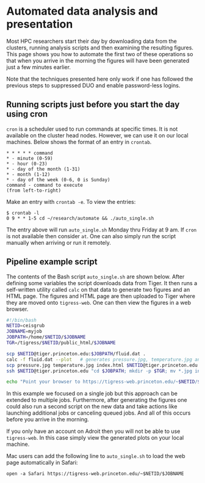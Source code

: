 # Automated data analysis and presentation

Most HPC researchers start their day by downloading data from the clusters, running analysis scripts and then examining the resulting figures. This page shows you how to automate the first two of these operations so that when you arrive in the morning the figures will have been generated just a few minutes earlier.

Note that the techniques presented here only work if one has followed the previous steps to suppressed DUO and enable password-less logins.

## Running scripts just before you start the day using cron

`cron` is a scheduler used to run commands at specific times. It is not available on the cluster head nodes. However, we can use it on our local machines. Below shows the format of an entry in `crontab`.

```
* * * * * command
* - minute (0-59)
* - hour (0-23)
* - day of the month (1-31)
* - month (1-12)
* - day of the week (0-6, 0 is Sunday)
command - command to execute
(from left-to-right)
```

Make an entry with `crontab -e`. To view the entries:

```
$ crontab -l
0 9 * * 1-5 cd ~/research/automate && ./auto_single.sh
```

The entry above will run `auto_single.sh` Monday thru Friday at 9 am. If `cron` is not available then consider `at`. One can also simply run the script manually when arriving or run it remotely.

## Pipeline example script

The contents of the Bash script `auto_single.sh` are shown below. After defining some variables the script downloads data from Tiger. It then runs a self-written utility called `calc` on that data to generate two figures and an HTML page. The figures and HTML page are then uploaded to Tiger where they are moved onto `tigress-web`. One can then view the figures in a web browser.

```bash
#!/bin/bash
NETID=ceisgrub
JOBNAME=myjob
JOBPATH=/home/$NETID/$JOBNAME
TGR=/tigress/$NETID/public_html/$JOBNAME

scp $NETID@tiger.princeton.edu:$JOBPATH/fluid.dat .
calc -f fluid.dat --plot   # generates pressure.jpg, temperature.jpg and index.html
scp pressure.jpg temperature.jpg index.html $NETID@tiger.princeton.edu:$JOBPATH
ssh $NETID@tiger.princeton.edu "cd $JOBPATH; mkdir -p $TGR; mv *.jpg index.html $TGR;"

echo "Point your browser to https://tigress-web.princeton.edu/~$NETID/$JOBNAME"
```
In this example we focused on a single job but this approach can be extended to multiple jobs. Furthermore, after generating the figures one could also run a second script on the new data and take actions like launching additional jobs or canceling queued jobs. And all of this occurs before you arrive in the morning.

If you only have an account on Adroit then you will not be able to use `tigress-web`. In this case simply view the generated plots on your local machine.

Mac users can add the following line to `auto_single.sh` to load the web page automatically in Safari:

```
open -a Safari https://tigress-web.princeton.edu/~$NETID/$JOBNAME
```
